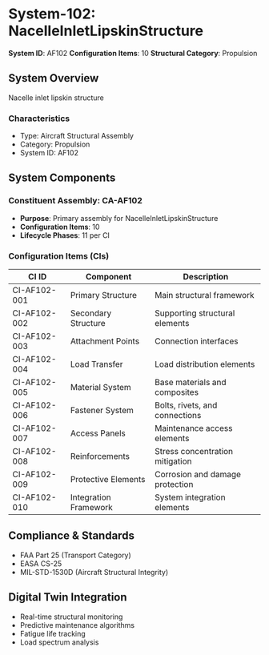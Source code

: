 # System-102: NacelleInletLipskinStructure

**System ID**: AF102
**Configuration Items**: 10
**Structural Category**: Propulsion

## System Overview

Nacelle inlet lipskin structure

### Characteristics
- Type: Aircraft Structural Assembly
- Category: Propulsion
- System ID: AF102

## System Components

### Constituent Assembly: CA-AF102
- **Purpose**: Primary assembly for NacelleInletLipskinStructure
- **Configuration Items**: 10
- **Lifecycle Phases**: 11 per CI

### Configuration Items (CIs)

| CI ID | Component | Description |
|-------|-----------|-------------|
| CI-AF102-001 | Primary Structure | Main structural framework |
| CI-AF102-002 | Secondary Structure | Supporting structural elements |
| CI-AF102-003 | Attachment Points | Connection interfaces |
| CI-AF102-004 | Load Transfer | Load distribution elements |
| CI-AF102-005 | Material System | Base materials and composites |
| CI-AF102-006 | Fastener System | Bolts, rivets, and connections |
| CI-AF102-007 | Access Panels | Maintenance access elements |
| CI-AF102-008 | Reinforcements | Stress concentration mitigation |
| CI-AF102-009 | Protective Elements | Corrosion and damage protection |
| CI-AF102-010 | Integration Framework | System integration elements |

## Compliance & Standards
- FAA Part 25 (Transport Category)
- EASA CS-25
- MIL-STD-1530D (Aircraft Structural Integrity)

## Digital Twin Integration
- Real-time structural monitoring
- Predictive maintenance algorithms
- Fatigue life tracking
- Load spectrum analysis

